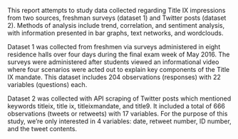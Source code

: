This report attempts to study data collected regarding Title IX impressions from two sources, freshman surveys (dataset 1) and Twitter posts (dataset 2). Methods of analysis include trend, correlation, and sentiment analysis, with information presented in bar graphs, text networks, and wordclouds.

Dataset 1 was collected from freshmen via surveys administered in eight residence halls over four days during the final exam week of May 2016. The surveys were administered after students viewed an informational video where four scenarios were acted out to explain key components of the Title IX mandate. This dataset includes 204 observations (responses) with 22 variables (questions) each.

Dataset 2 was collected with API scraping of Twitter posts which mentioned keywords titleix, title ix, titleixmandate, and title9. It included a total of 666 observations (tweets or retweets) with 17 variables. For the purpose of this study, we’re only interested in 4 variables: date, retweet number, ID number, and the tweet contents.
